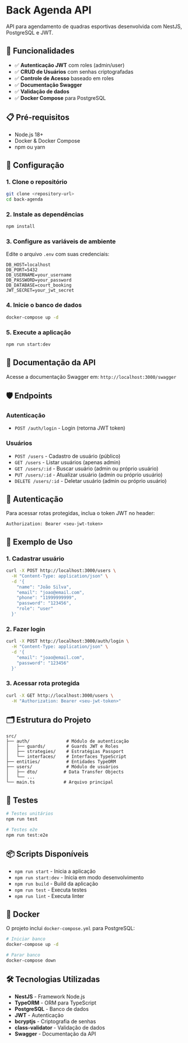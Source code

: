 # Back Agenda API

API para agendamento de quadras esportivas desenvolvida com NestJS, PostgreSQL e JWT.

## 🚀 Funcionalidades

- ✅ **Autenticação JWT** com roles (admin/user)
- ✅ **CRUD de Usuários** com senhas criptografadas
- ✅ **Controle de Acesso** baseado em roles
- ✅ **Documentação Swagger**
- ✅ **Validação de dados**
- ✅ **Docker Compose** para PostgreSQL

## 📋 Pré-requisitos

- Node.js 18+
- Docker & Docker Compose
- npm ou yarn

## 🔧 Configuração

### 1. Clone o repositório

```bash
git clone <repository-url>
cd back-agenda
```

### 2. Instale as dependências

```bash
npm install
```

### 3. Configure as variáveis de ambiente

Edite o arquivo `.env` com suas credenciais:

```env
DB_HOST=localhost
DB_PORT=5432
DB_USERNAME=your_username
DB_PASSWORD=your_password
DB_DATABASE=court_booking
JWT_SECRET=your_jwt_secret
```

### 4. Inicie o banco de dados

```bash
docker-compose up -d
```

### 5. Execute a aplicação

```bash
npm run start:dev
```

## 📖 Documentação da API

Acesse a documentação Swagger em: `http://localhost:3000/swagger`

## 🛡️ Endpoints

### Autenticação

- `POST /auth/login` - Login (retorna JWT token)

### Usuários

- `POST /users` - Cadastro de usuário (público)
- `GET /users` - Listar usuários (apenas admin)
- `GET /users/:id` - Buscar usuário (admin ou próprio usuário)
- `PUT /users/:id` - Atualizar usuário (admin ou próprio usuário)
- `DELETE /users/:id` - Deletar usuário (admin ou próprio usuário)

## 🔐 Autenticação

Para acessar rotas protegidas, inclua o token JWT no header:

```
Authorization: Bearer <seu-jwt-token>
```

## 📝 Exemplo de Uso

### 1. Cadastrar usuário

```bash
curl -X POST http://localhost:3000/users \
  -H "Content-Type: application/json" \
  -d '{
    "name": "João Silva",
    "email": "joao@email.com",
    "phone": "11999999999",
    "password": "123456",
    "role": "user"
  }'
```

### 2. Fazer login

```bash
curl -X POST http://localhost:3000/auth/login \
  -H "Content-Type: application/json" \
  -d '{
    "email": "joao@email.com",
    "password": "123456"
  }'
```

### 3. Acessar rota protegida

```bash
curl -X GET http://localhost:3000/users \
  -H "Authorization: Bearer <seu-jwt-token>"
```

## 🗂️ Estrutura do Projeto

```
src/
├── auth/              # Módulo de autenticação
│   ├── guards/        # Guards JWT e Roles
│   ├── strategies/    # Estratégias Passport
│   └── interfaces/    # Interfaces TypeScript
├── entities/          # Entidades TypeORM
├── users/             # Módulo de usuários
│   ├── dto/          # Data Transfer Objects
│   └── ...
└── main.ts           # Arquivo principal
```

## 🧪 Testes

```bash
# Testes unitários
npm run test

# Testes e2e
npm run test:e2e
```

## 📦 Scripts Disponíveis

- `npm run start` - Inicia a aplicação
- `npm run start:dev` - Inicia em modo desenvolvimento
- `npm run build` - Build da aplicação
- `npm run test` - Executa testes
- `npm run lint` - Executa linter

## 🐳 Docker

O projeto inclui `docker-compose.yml` para PostgreSQL:

```bash
# Iniciar banco
docker-compose up -d

# Parar banco
docker-compose down
```

## 🛠️ Tecnologias Utilizadas

- **NestJS** - Framework Node.js
- **TypeORM** - ORM para TypeScript
- **PostgreSQL** - Banco de dados
- **JWT** - Autenticação
- **bcryptjs** - Criptografia de senhas
- **class-validator** - Validação de dados
- **Swagger** - Documentação da API
